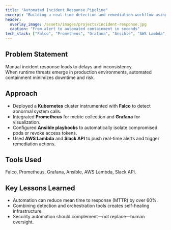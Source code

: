 ```yaml
---
title: "Automated Incident Response Pipeline"
excerpt: "Building a real-time detection and remediation workflow using Falco, Prometheus, and Ansible."
header:
  overlay_image: /assets/images/projects/incident-response.jpg
  caption: "From alert to automated containment in seconds"
tech_stack: ["Falco", "Prometheus", "Grafana", "Ansible", "AWS Lambda", "Slack API"]
---
```


## Problem Statement
Manual incident response leads to delays and inconsistency.  
When runtime threats emerge in production environments, automated containment minimizes downtime and risk.

## Approach
- Deployed a **Kubernetes** cluster instrumented with **Falco** to detect abnormal system calls.  
- Integrated **Prometheus** for metric collection and **Grafana** for visualization.  
- Configured **Ansible playbooks** to automatically isolate compromised pods or revoke access tokens.  
- Used **AWS Lambda** and **Slack API** to push real-time alerts and trigger remediation actions.

## Tools Used
Falco, Prometheus, Grafana, Ansible, AWS Lambda, Slack API.

## Key Lessons Learned
- Automation can reduce mean time to response (MTTR) by over 60%.  
- Combining detection and orchestration tools creates self-healing infrastructure.  
- Security automation should complement—not replace—human oversight.
